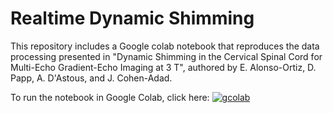 # Realtime Dynamic Shimming

This repository includes a Google colab notebook that reproduces the data processing presented in "Dynamic Shimming in the Cervical Spinal Cord for Multi-Echo Gradient-Echo Imaging at 3 T", authored by E. Alonso-Ortiz, D. Papp, A. D'Astous, and J. Cohen-Adad. 

To run the notebook in Google Colab, click here: 
[![gcolab](https://colab.research.google.com/assets/colab-badge.svg)](https://colab.research.google.com/drive/1A36ew6Bq7HemEdDopCjC5NS_dWGfuIMS?usp=sharing)

